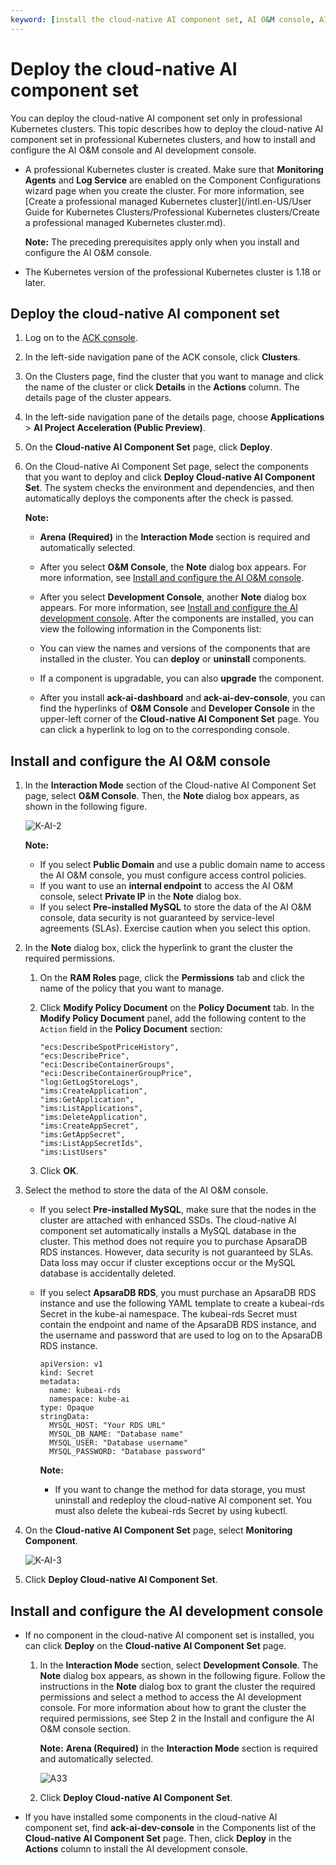 ```yaml
---
keyword: [install the cloud-native AI component set, AI O&M console, AI development console]
---
```


# Deploy the cloud-native AI component set

You can deploy the cloud-native AI component set only in professional Kubernetes clusters. This topic describes how to deploy the cloud-native AI component set in professional Kubernetes clusters, and how to install and configure the AI O&M console and AI development console.

-   A professional Kubernetes cluster is created. Make sure that **Monitoring Agents** and **Log Service** are enabled on the Component Configurations wizard page when you create the cluster. For more information, see [Create a professional managed Kubernetes cluster](/intl.en-US/User Guide for Kubernetes Clusters/Professional Kubernetes clusters/Create a professional managed Kubernetes cluster.md).

    **Note:** The preceding prerequisites apply only when you install and configure the AI O&M console.

-   The Kubernetes version of the professional Kubernetes cluster is 1.18 or later.

## Deploy the cloud-native AI component set

1.  Log on to the [ACK console](https://cs.console.aliyun.com).

2.  In the left-side navigation pane of the ACK console, click **Clusters**.

3.  On the Clusters page, find the cluster that you want to manage and click the name of the cluster or click **Details** in the **Actions** column. The details page of the cluster appears.

4.  In the left-side navigation pane of the details page, choose **Applications** \> **AI Project Acceleration \(Public Preview\)**.

5.  On the **Cloud-native AI Component Set** page, click **Deploy**.

6.  On the Cloud-native AI Component Set page, select the components that you want to deploy and click **Deploy Cloud-native AI Component Set**. The system checks the environment and dependencies, and then automatically deploys the components after the check is passed.

    **Note:**

    -   **Arena \(Required\)** in the **Interaction Mode** section is required and automatically selected.
    -   After you select **O&M Console**, the **Note** dialog box appears. For more information, see [Install and configure the AI O&M console](#section_93j_4nk_ojr).
    -   After you select **Development Console**, another **Note** dialog box appears. For more information, see [Install and configure the AI development console](#section_oj7_fkl_2tc).
    After the components are installed, you can view the following information in the Components list:

    -   You can view the names and versions of the components that are installed in the cluster. You can **deploy** or **uninstall** components.
    -   If a component is upgradable, you can also **upgrade** the component.
    -   After you install **ack-ai-dashboard** and **ack-ai-dev-console**, you can find the hyperlinks of **O&M Console** and **Developer Console** in the upper-left corner of the **Cloud-native AI Component Set** page. You can click a hyperlink to log on to the corresponding console.

## Install and configure the AI O&M console

1.  In the **Interaction Mode** section of the Cloud-native AI Component Set page, select **O&M Console**. Then, the **Note** dialog box appears, as shown in the following figure.

    ![K-AI-2](https://help-static-aliyun-doc.aliyuncs.com/assets/img/en-US/2671550361/p237448.png)

    **Note:**

    -   If you select **Public Domain** and use a public domain name to access the AI O&M console, you must configure access control policies.
    -   If you want to use an **internal endpoint** to access the AI O&M console, select **Private IP** in the **Note** dialog box.
    -   If you select **Pre-installed MySQL** to store the data of the AI O&M console, data security is not guaranteed by service-level agreements \(SLAs\). Exercise caution when you select this option.
2.  In the **Note** dialog box, click the hyperlink to grant the cluster the required permissions.

    1.  On the **RAM Roles** page, click the **Permissions** tab and click the name of the policy that you want to manage.

    2.  Click **Modify Policy Document** on the **Policy Document** tab. In the **Modify Policy Document** panel, add the following content to the `Action` field in the **Policy Document** section:

        ```
        "ecs:DescribeSpotPriceHistory",
        "ecs:DescribePrice",
        "eci:DescribeContainerGroups",
        "eci:DescribeContainerGroupPrice",
        "log:GetLogStoreLogs",
        "ims:CreateApplication",
        "ims:GetApplication",
        "ims:ListApplications",
        "ims:DeleteApplication",
        "ims:CreateAppSecret",
        "ims:GetAppSecret",
        "ims:ListAppSecretIds",
        "ims:ListUsers"
        ```

    3.  Click **OK**.

3.  Select the method to store the data of the AI O&M console.

    -   If you select **Pre-installed MySQL**, make sure that the nodes in the cluster are attached with enhanced SSDs. The cloud-native AI component set automatically installs a MySQL database in the cluster. This method does not require you to purchase ApsaraDB RDS instances. However, data security is not guaranteed by SLAs. Data loss may occur if cluster exceptions occur or the MySQL database is accidentally deleted.
    -   If you select **ApsaraDB RDS**, you must purchase an ApsaraDB RDS instance and use the following YAML template to create a kubeai-rds Secret in the kube-ai namespace. The kubeai-rds Secret must contain the endpoint and name of the ApsaraDB RDS instance, and the username and password that are used to log on to the ApsaraDB RDS instance.

        ```
        apiVersion: v1
        kind: Secret
        metadata:
          name: kubeai-rds
          namespace: kube-ai
        type: Opaque
        stringData:
          MYSQL_HOST: "Your RDS URL"
          MYSQL_DB_NAME: "Database name"
          MYSQL_USER: "Database username"
          MYSQL_PASSWORD: "Database password"
        ```

        **Note:**

        -   If you want to change the method for data storage, you must uninstall and redeploy the cloud-native AI component set. You must also delete the kubeai-rds Secret by using kubectl.
4.  On the **Cloud-native AI Component Set** page, select **Monitoring Component**.

    ![K-AI-3](https://help-static-aliyun-doc.aliyuncs.com/assets/img/en-US/5101579161/p237487.png)

5.  Click **Deploy Cloud-native AI Component Set**.


## Install and configure the AI development console

-   If no component in the cloud-native AI component set is installed, you can click **Deploy** on the **Cloud-native AI Component Set** page.
    1.  In the **Interaction Mode** section, select **Development Console**. The **Note** dialog box appears, as shown in the following figure. Follow the instructions in the **Note** dialog box to grant the cluster the required permissions and select a method to access the AI development console. For more information about how to grant the cluster the required permissions, see Step 2 in the Install and configure the AI O&M console section.

        **Note:** **Arena \(Required\)** in the **Interaction Mode** section is required and automatically selected.

        ![A33](https://help-static-aliyun-doc.aliyuncs.com/assets/img/en-US/4349737261/p275061.png)

    2.  Click **Deploy Cloud-native AI Component Set**.
-   If you have installed some components in the cloud-native AI component set, find **ack-ai-dev-console** in the Components list of the **Cloud-native AI Component Set** page. Then, click **Deploy** in the **Actions** column to install the AI development console.

